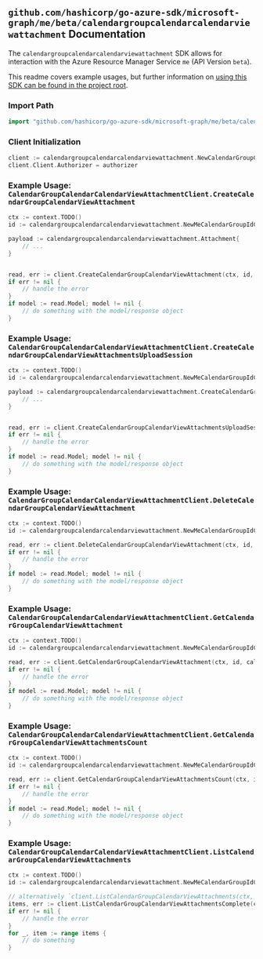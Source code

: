 
## `github.com/hashicorp/go-azure-sdk/microsoft-graph/me/beta/calendargroupcalendarcalendarviewattachment` Documentation

The `calendargroupcalendarcalendarviewattachment` SDK allows for interaction with the Azure Resource Manager Service `me` (API Version `beta`).

This readme covers example usages, but further information on [using this SDK can be found in the project root](https://github.com/hashicorp/go-azure-sdk/tree/main/docs).

### Import Path

```go
import "github.com/hashicorp/go-azure-sdk/microsoft-graph/me/beta/calendargroupcalendarcalendarviewattachment"
```


### Client Initialization

```go
client := calendargroupcalendarcalendarviewattachment.NewCalendarGroupCalendarCalendarViewAttachmentClientWithBaseURI("https://management.azure.com")
client.Client.Authorizer = authorizer
```


### Example Usage: `CalendarGroupCalendarCalendarViewAttachmentClient.CreateCalendarGroupCalendarViewAttachment`

```go
ctx := context.TODO()
id := calendargroupcalendarcalendarviewattachment.NewMeCalendarGroupIdCalendarIdCalendarViewID("calendarGroupIdValue", "calendarIdValue", "eventIdValue")

payload := calendargroupcalendarcalendarviewattachment.Attachment{
	// ...
}


read, err := client.CreateCalendarGroupCalendarViewAttachment(ctx, id, payload)
if err != nil {
	// handle the error
}
if model := read.Model; model != nil {
	// do something with the model/response object
}
```


### Example Usage: `CalendarGroupCalendarCalendarViewAttachmentClient.CreateCalendarGroupCalendarViewAttachmentsUploadSession`

```go
ctx := context.TODO()
id := calendargroupcalendarcalendarviewattachment.NewMeCalendarGroupIdCalendarIdCalendarViewID("calendarGroupIdValue", "calendarIdValue", "eventIdValue")

payload := calendargroupcalendarcalendarviewattachment.CreateCalendarGroupCalendarViewAttachmentsUploadSessionRequest{
	// ...
}


read, err := client.CreateCalendarGroupCalendarViewAttachmentsUploadSession(ctx, id, payload)
if err != nil {
	// handle the error
}
if model := read.Model; model != nil {
	// do something with the model/response object
}
```


### Example Usage: `CalendarGroupCalendarCalendarViewAttachmentClient.DeleteCalendarGroupCalendarViewAttachment`

```go
ctx := context.TODO()
id := calendargroupcalendarcalendarviewattachment.NewMeCalendarGroupIdCalendarIdCalendarViewIdAttachmentID("calendarGroupIdValue", "calendarIdValue", "eventIdValue", "attachmentIdValue")

read, err := client.DeleteCalendarGroupCalendarViewAttachment(ctx, id, calendargroupcalendarcalendarviewattachment.DefaultDeleteCalendarGroupCalendarViewAttachmentOperationOptions())
if err != nil {
	// handle the error
}
if model := read.Model; model != nil {
	// do something with the model/response object
}
```


### Example Usage: `CalendarGroupCalendarCalendarViewAttachmentClient.GetCalendarGroupCalendarViewAttachment`

```go
ctx := context.TODO()
id := calendargroupcalendarcalendarviewattachment.NewMeCalendarGroupIdCalendarIdCalendarViewIdAttachmentID("calendarGroupIdValue", "calendarIdValue", "eventIdValue", "attachmentIdValue")

read, err := client.GetCalendarGroupCalendarViewAttachment(ctx, id, calendargroupcalendarcalendarviewattachment.DefaultGetCalendarGroupCalendarViewAttachmentOperationOptions())
if err != nil {
	// handle the error
}
if model := read.Model; model != nil {
	// do something with the model/response object
}
```


### Example Usage: `CalendarGroupCalendarCalendarViewAttachmentClient.GetCalendarGroupCalendarViewAttachmentsCount`

```go
ctx := context.TODO()
id := calendargroupcalendarcalendarviewattachment.NewMeCalendarGroupIdCalendarIdCalendarViewID("calendarGroupIdValue", "calendarIdValue", "eventIdValue")

read, err := client.GetCalendarGroupCalendarViewAttachmentsCount(ctx, id, calendargroupcalendarcalendarviewattachment.DefaultGetCalendarGroupCalendarViewAttachmentsCountOperationOptions())
if err != nil {
	// handle the error
}
if model := read.Model; model != nil {
	// do something with the model/response object
}
```


### Example Usage: `CalendarGroupCalendarCalendarViewAttachmentClient.ListCalendarGroupCalendarViewAttachments`

```go
ctx := context.TODO()
id := calendargroupcalendarcalendarviewattachment.NewMeCalendarGroupIdCalendarIdCalendarViewID("calendarGroupIdValue", "calendarIdValue", "eventIdValue")

// alternatively `client.ListCalendarGroupCalendarViewAttachments(ctx, id, calendargroupcalendarcalendarviewattachment.DefaultListCalendarGroupCalendarViewAttachmentsOperationOptions())` can be used to do batched pagination
items, err := client.ListCalendarGroupCalendarViewAttachmentsComplete(ctx, id, calendargroupcalendarcalendarviewattachment.DefaultListCalendarGroupCalendarViewAttachmentsOperationOptions())
if err != nil {
	// handle the error
}
for _, item := range items {
	// do something
}
```

